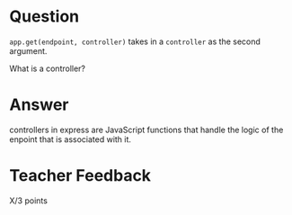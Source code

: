 # Question

`app.get(endpoint, controller)` takes in a `controller` as the second argument.

What is a controller?

# Answer
controllers in express are JavaScript functions that handle the logic of the enpoint that is associated with it.
# Teacher Feedback

X/3 points